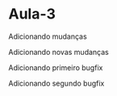 # Aula-3

Adicionando mudanças

Adicionando novas mudanças

Adicionando primeiro bugfix

Adicionando segundo bugfix